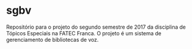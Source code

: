# sgbv
Repositório para o projeto do segundo semestre de 2017 da disciplina de Tópicos Especiais na FATEC Franca. O projeto é um sistema de gerenciamento de bibliotecas de voz.
